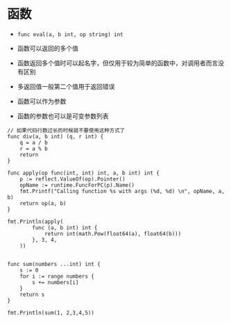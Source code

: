 # 函数



- `func eval(a, b int, op string) int`

- 函数可以返回的多个值

- 函数返回多个值时可以起名字，但仅用于较为简单的函数中，对调用者而言没有区别

- 多返回值一般第二个值用于返回错误

- 函数可以作为参数

- 函数的参数也可以是可变参数列表




```
// 如果代码行数过长的时候就不要使用这种方式了
func div(a, b int) (q, r int) {
	q = a / b
	r = a % b
	return
}
```



```
func apply(op func(int, int) int, a, b int) int {
	p := reflect.ValueOf(op).Pointer()
	opName := runtime.FuncForPC(p).Name()
	fmt.Printf("Calling function %s with args (%d, %d) \n", opName, a, b)
	return op(a, b)
}

fmt.Println(apply(
		func (a, b int) int {
			return int(math.Pow(float64(a), float64(b)))
		}, 3, 4,
	))
```

```

func sum(numbers ...int) int {
	s := 0
	for i := range numbers {
		s += numbers[i]
	}
	return s 
}

fmt.Println(sum(1, 2,3,4,5))
```

